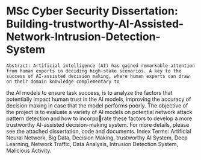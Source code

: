 # MSc Cyber Security Dissertation: Building-trustworthy-AI-Assisted-Network-Intrusion-Detection-System
    Abstract: Artificial intelligence (AI) has gained remarkable attention from human experts in deciding high-stake scenarios. A key to the success of AI-assisted decision making, where human experts can draw on their domain knowledge complementary to 
the AI models to ensure task success, is to analyze the factors that potentially impact human trust in the AI models, improving the 
accuracy of decision making in case that the model performs poorly.
The objective of the project is to evaluate a variety of AI models on potential network attack pattern detection and how to incorporate these factors to develop a more trustworthy AI-assisted decision-making system.
    For more details, please see the attached dissertation, code and documents.
    Index Terms: Artificial Neural Network, Big Data, Decision Making, trustworthy AI System, Deep Learning, Network Traffic, Data Analysis, Intrusion Detection System, Malicious Activity.
